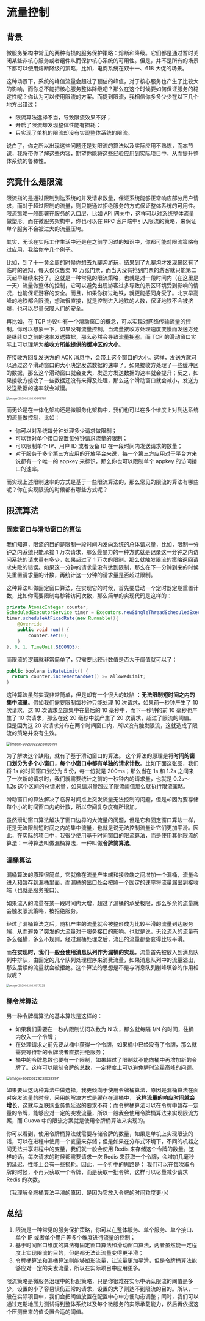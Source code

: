 # 流量控制



## 背景

微服务架构中常见的两种有损的服务保护策略：熔断和降级。它们都是通过暂时关闭某些非核心服务或者组件从而保护核心系统的可用性。但是，并不是所有的场景下都可以使用熔断降级的策略，比如，电商系统在双十一、618 大促的场景。

这种场景下，系统的峰值流量会超过了预估的峰值，对于核心服务也产生了比较大的影响，而你总不能把核心服务整体降级吧？那么在这个时候要如何保证服务的稳定性呢？你认为可以使用限流的方案。而提到限流，我相信你多多少少在以下几个地方出错过：

- 限流算法选择不当，导致限流效果不好；
- 开启了限流却发现整体性能有损耗；
- 只实现了单机的限流却没有实现整体系统的限流。

说白了，你之所以出现这些问题还是对限流的算法以及实际应用不熟练，而本节课，我将带你了解这些内容，期望你能将这些经验应用到实际项目中，从而提升整体系统的鲁棒性。





## 究竟什么是限流

限流指的是通过限制到达系统的并发请求数量，保证系统能够正常响应部分用户请求，而对于超过限制的流量，则只能通过拒绝服务的方式保证整体系统的可用性。限流策略一般部署在服务的入口层，比如 API 网关中，这样可以对系统整体流量做塑形。而在微服务架构中，你也可以在 RPC 客户端中引入限流的策略，来保证单个服务不会被过大的流量压垮。

其实，无论在实际工作生活中还是在之前学习过的知识中，你都可能对限流策略有过应用，我给你举几个例子。

比如，到了十一黄金周的时候你想去九寨沟游玩，结果到了九寨沟才发现景区有了临时的通知，每天仅仅售卖 10 万张门票，而当天没有抢到门票的游客就只能第二天起早继续来抢了。这就是一种常见的限流策略，也就是对一段时间内（在这里是一天）流量做整体的控制，它可以避免出现游客过多导致的景区环境受到影响的情况，也能保证游客的安全。而且，如果你挤过地铁，就更能感同身受了。北京早高峰的地铁都会限流，想法很直接，就是控制进入地铁的人数，保证地铁不会被挤爆，也可以尽量保障人们的安全。

再比如，在 TCP 协议中有一个滑动窗口的概念，可以实现对网络传输流量的控制。你可以想象一下，如果没有流量控制，当流量接收方处理速度变慢而发送方还是继续以之前的速率发送数据，那么必然会导致流量拥塞。而 TCP 的滑动窗口实际上可以理解为**接收方所能提供的缓冲区的大小**。

在接收方回复发送方的 ACK 消息中，会带上这个窗口的大小。这样，发送方就可以通过这个滑动窗口的大小决定发送数据的速率了。如果接收方处理了一些缓冲区的数据，那么这个滑动窗口就会变大，发送方发送数据的速率就会提升；反之，如果接收方接收了一些数据还没有来得及处理，那么这个滑动窗口就会减小，发送方发送数据的速率就会减慢。

<img src="https://tva1.sinaimg.cn/large/00831rSTgy1gcdo9vdnwsj30so0aoq5p.jpg" alt="image-20200229230848781" style="zoom:50%;" />

而无论是在一体化架构还是微服务化架构中，我们也可以在多个维度上对到达系统的流量做控制，比如：

- 你可以对系统每分钟处理多少请求做限制；
- 可以针对单个接口设置每分钟请求流量的限制；
- 可以限制单个 IP、用户 ID 或者设备 ID 在一段时间内发送请求的数量；
- 对于服务于多个第三方应用的开放平台来说，每一个第三方应用对于平台方来说都有一个唯一的 appkey 来标识，那么你也可以限制单个 appkey 的访问接口的速率。

而实现上述限制速率的方式是基于一些限流算法的，那么常见的限流的算法有哪些呢？你在实现限流的时候都有哪些方式呢？





## 限流算法



### 固定窗口与滑动窗口的算法

我们知道，限流的目的是限制一段时间内发向系统的总体请求量，比如，限制一分钟之内系统只能承接 1 万次请求，那么最暴力的一种方式就是记录这一分钟之内访问系统的请求量有多少，如果超过了 1 万次的限制，那么就触发限流的策略返回请求失败的错误。如果这一分钟的请求量没有达到限制，那么在下一分钟到来的时候先重置请求量的计数，再统计这一分钟的请求量是否超过限制。

这种算法叫做固定窗口算法，在实现它的时候，首先要启动一个定时器定期重置计数，比如你需要限制每秒钟访问次数，那么简单的实现代码是这样的：

```java
private AtomicInteger counter;
ScheduledExecutorService timer = Executors.newSingleThreadScheduledExecutor();
timer.scheduleAtFixedRate(new Runnable(){
    @Override
    public void run() {
        counter.set(0);
    }
}, 0, 1, TimeUnit.SECONDS);
```

而限流的逻辑就非常简单了，只需要比较计数值是否大于阈值就可以了：

```java
public boolena isRateLimit() {
  return counter.incrementAndGet() >= allowedLimit;
}
```

这种算法虽然实现非常简单，但是却有一个很大的缺陷 ：**无法限制短时间之内的集中流量**。假如我们需要限制每秒钟只能处理 10 次请求，如果前一秒钟产生了 10 次请求，这 10 次请求全部集中在最后的 10 毫秒中，而下一秒钟的前 10 毫秒也产生了 10 次请求，那么在这 20 毫秒中就产生了 20 次请求，超过了限流的阈值。但是因为这 20 次请求分布在两个时间窗口内，所以没有触发限流，这就造成了限流的策略并没有生效。

<img src="https://tva1.sinaimg.cn/large/00831rSTgy1gcdod4syi3j30t808qdh4.jpg" alt="image-20200229231156191" style="zoom:67%;" />

为了解决这个缺陷，就有了基于滑动窗口的算法。 这个算法的原理是将**时间的窗口划分为多个小窗口，每个小窗口中都有单独的请求计数**。比如下面这张图，我们将 1s 的时间窗口划分为 5 份，每一份就是 200ms；那么当在 1s 和 1.2s 之间来了一次新的请求时，我们就需要统计之前的一秒钟内的请求量，也就是 0.2s～1.2s 这个区间的总请求量，如果请求量超过了限流阈值那么就执行限流策略。

滑动窗口的算法解决了临界时间点上突发流量无法控制的问题，但是却因为要存储每个小的时间窗口内的计数，所以空间复杂度有所增加。

虽然滑动窗口算法解决了窗口边界的大流量的问题，但是它和固定窗口算法一样，还是无法限制短时间之内的集中流量，也就是说无法控制流量让它们更加平滑。因此，在实际的项目中，我很少使用基于时间窗口的限流算法，而是使用其他限流的算法：一种算法叫做漏桶算法，一种叫做**令牌筒算法**。



### 漏桶算法

漏桶算法的原理很简单，它就像在流量产生端和接收端之间增加一个漏桶，流量会进入和暂存到漏桶里面，而漏桶的出口处会按照一个固定的速率将流量漏出到接收端（也就是服务接口）。

如果流入的流量在某一段时间内大增，超过了漏桶的承受极限，那么多余的流量就会触发限流策略，被拒绝服务。

经过了漏桶算法之后，随机产生的流量就会被整形成为比较平滑的流量到达服务端，从而避免了突发的大流量对于服务接口的影响。也就是说，无论流入的流量有多么强横，多么不规则，经过漏桶处理之后，流出的流量都会变得比较平滑。

而**在实现时，我们一般会使用消息队列作为漏桶的实现**，流量首先被放入到消息队列中排队，由固定的几个队列处理程序来消费流量，如果消息队列中的流量溢出，那么后续的流量就会被拒绝。这个算法的思想是不是与消息队列削峰填谷的作用相似呢？

<img src="https://tva1.sinaimg.cn/large/00831rSTgy1gcdogm3avvj30k60padij.jpg" alt="image-20200229231517325" style="zoom:50%;" />





### 桶令牌算法

另一种令牌桶算法的基本算法是这样的：

- 如果我们需要在一秒内限制访问次数为 N 次，那么就每隔 1/N 的时间，往桶内放入一个令牌；
- 在处理请求之前先要从桶中获得一个令牌，如果桶中已经没有了令牌，那么就需要等待新的令牌或者直接拒绝服务；
- 桶中的令牌总数也要有一个限制，如果超过了限制就不能向桶中再增加新的令牌了。这样可以限制令牌的总数，一定程度上可以避免瞬时流量高峰的问题。

<img src="https://tva1.sinaimg.cn/large/00831rSTgy1gcdoi1mfv0j30t60dg0vt.jpg" alt="image-20200229231639797" style="zoom:67%;" />

如果要从这两种算法中做选择，我更倾向于使用令牌桶算法，原因是漏桶算法在面对突发流量的时候，采用的解决方式是缓存在漏桶中， **这样流量的响应时间就会增长**，这就与互联网业务低延迟的要求不符；而令牌桶算法可以在令牌中暂存一定量的令牌，能够应对一定的突发流量，所以一般我会使用令牌桶算法来实现限流方案，而 Guava 中的限流方案就是使用令牌桶算法来实现的。

你可以看到，使用令牌桶算法就需要存储令牌的数量，如果是单机上实现限流的话，可以在进程中使用一个变量来存储；但是如果在分布式环境下，不同的机器之间无法共享进程中的变量，我们就一般会使用 Redis 来存储这个令牌的数量。这样的话，每次请求的时候都需要请求一次 Redis 来获取一个令牌，会增加几毫秒的延迟，性能上会有一些损耗。因此，一个折中的思路是： 我们可以在每次取令牌的时候，不再只获取一个令牌，而是获取一批令牌，这样可以尽量减少请求 Redis 的次数。

（我理解令牌桶算法平滑的原因，是因为它放入令牌的时间粒度更小）





## 总结

1. 限流是一种常见的服务保护策略，你可以在整体服务、单个服务、单个接口、单个 IP 或者单个用户等多个维度进行流量的控制；
2. 基于时间窗口维度的算法有固定窗口算法和滑动窗口算法，两者虽然能一定程度上实现限流的目的，但是都无法让流量变得更平滑；
3. 令牌桶算法和漏桶算法则能够塑形流量，让流量更加平滑，但是令牌桶算法能够应对一定的突发流量，所以在实际项目中应用更多。

限流策略是微服务治理中的标配策略，只是你很难在实际中确认限流的阈值是多少，设置的小了容易误伤正常的请求，设置的大了则达不到限流的目的。所以，一般在实际项目中，我们会把阈值放置在配置中心中方便动态调整；同时，我们可以通过定期地压力测试得到整体系统以及每个微服务的实际承载能力，然后再依据这个压测出来的值设置合适的阈值。



